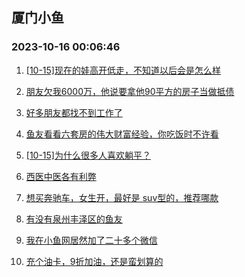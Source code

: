 ## 厦门小鱼 
### 2023-10-16 00:06:46

1. [[10-15]现在的娃高开低走，不知道以后会是怎么样](http://bbs.xmfish.com/read-htm-tid-18089149.html)

2. [朋友欠我6000万，他说要拿他90平方的房子当做抵债](http://bbs.xmfish.com/read-htm-tid-18089097.html)

3. [好多朋友都找不到工作了](http://bbs.xmfish.com/read-htm-tid-18089218.html)

4. [鱼友看看六套房的伟大财富经验，你吃饭时不许看](http://bbs.xmfish.com/read-htm-tid-18089179.html)

5. [[10-15]为什么很多人喜欢躺平？](http://bbs.xmfish.com/read-htm-tid-18088999.html)

6. [西医中医各有利弊](http://bbs.xmfish.com/read-htm-tid-18088984.html)

7. [想买奔驰车，女生开，最好是 suv型的，推荐哪款](http://bbs.xmfish.com/read-htm-tid-18089091.html)

8. [有没有泉州丰泽区的鱼友](http://bbs.xmfish.com/read-htm-tid-18088978.html)

9. [我在小鱼网居然加了二十多个微信](http://bbs.xmfish.com/read-htm-tid-18089189.html)

10. [充个油卡，9折加油，还是蛮划算的](http://bbs.xmfish.com/read-htm-tid-18089161.html)

